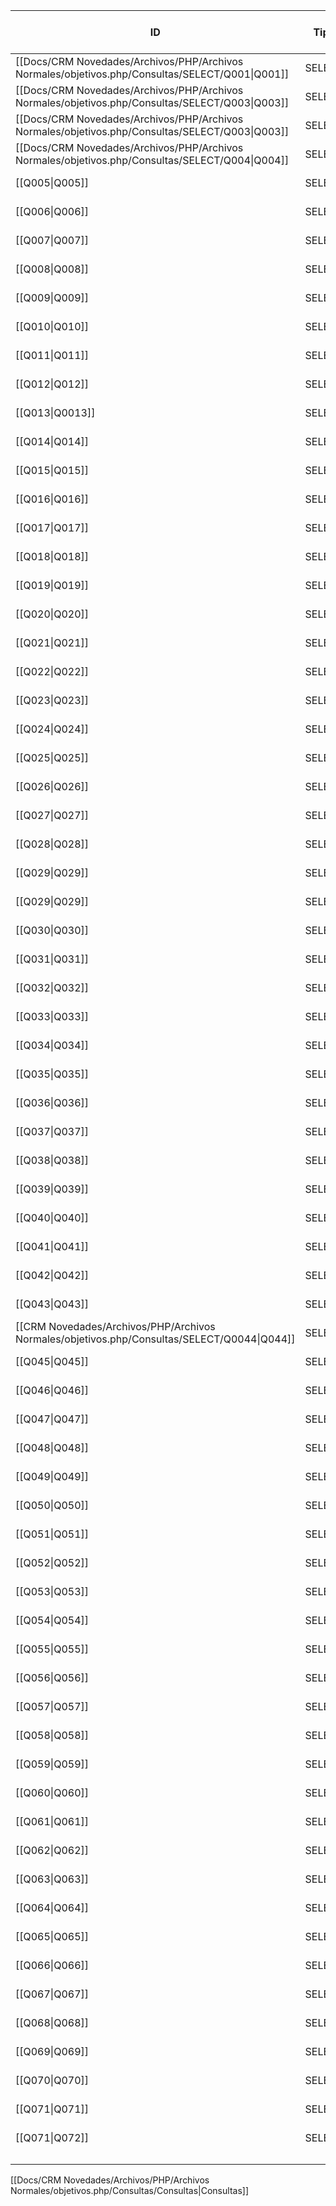 
| ID<br>                                                                                      | Tipo   | Archivo Origen                                                                                    | Modulo Funcional | Base de Datos | Tablas Afectadas | Joins | Objetivo | Impacto | Observacion |
| ------------------------------------------------------------------------------------------- | ------ | ------------------------------------------------------------------------------------------------- | ---------------- | ------------- | ---------------- | ----- | -------- | ------- | ----------- |
| [[Docs/CRM Novedades/Archivos/PHP/Archivos Normales/objetivos.php/Consultas/SELECT/Q001\|Q001]]  | SELECT | [[Docs/CRM Novedades/Archivos/PHP/Archivos Normales/objetivos.php/Consultas/Consultas\|objetivos.php]] |                  |               |                  | -     |          | Lectura |             |
| [[Docs/CRM Novedades/Archivos/PHP/Archivos Normales/objetivos.php/Consultas/SELECT/Q003\|Q003]]  | SELECT | [[Docs/CRM Novedades/Archivos/PHP/Archivos Normales/objetivos.php/Consultas/Consultas\|objetivos.php]] |                  |               |                  | -     |          | Lectura |             |
| [[Docs/CRM Novedades/Archivos/PHP/Archivos Normales/objetivos.php/Consultas/SELECT/Q003\|Q003]]  | SELECT | [[Docs/CRM Novedades/Archivos/PHP/Archivos Normales/objetivos.php/Consultas/Consultas\|objetivos.php]] |                  |               |                  | -     |          | Lectura |             |
| [[Docs/CRM Novedades/Archivos/PHP/Archivos Normales/objetivos.php/Consultas/SELECT/Q004\|Q004]]  | SELECT | [[Docs/CRM Novedades/Archivos/PHP/Archivos Normales/objetivos.php/Consultas/Consultas\|objetivos.php]] |                  |               |                  | -     |          | Lectura |             |
| [[Q005\|Q005]]  | SELECT | [[Docs/CRM Novedades/Archivos/PHP/Archivos Normales/objetivos.php/Consultas/Consultas\|objetivos.php]] |                  |               |                  | -     |          | Lectura |             |
| [[Q006\|Q006]]  | SELECT | [[Docs/CRM Novedades/Archivos/PHP/Archivos Normales/objetivos.php/Consultas/Consultas\|objetivos.php]] |                  |               |                  | -     |          | Lectura |             |
| [[Q007\|Q007]]  | SELECT | [[Docs/CRM Novedades/Archivos/PHP/Archivos Normales/objetivos.php/Consultas/Consultas\|objetivos.php]] |                  |               |                  | -     |          | Lectura |             |
| [[Q008\|Q008]]  | SELECT | [[Docs/CRM Novedades/Archivos/PHP/Archivos Normales/objetivos.php/Consultas/Consultas\|objetivos.php]] |                  |               |                  | -     |          | Lectura |             |
| [[Q009\|Q009]]  | SELECT | [[Docs/CRM Novedades/Archivos/PHP/Archivos Normales/objetivos.php/Consultas/Consultas\|objetivos.php]] |                  |               |                  | -     |          | Lectura |             |
| [[Q010\|Q010]]  | SELECT | [[Docs/CRM Novedades/Archivos/PHP/Archivos Normales/objetivos.php/Consultas/Consultas\|objetivos.php]] |                  |               |                  | -     |          | Lectura |             |
| [[Q011\|Q011]]  | SELECT | [[Docs/CRM Novedades/Archivos/PHP/Archivos Normales/objetivos.php/Consultas/Consultas\|objetivos.php]] |                  |               |                  | -     |          | Lectura |             |
| [[Q012\|Q012]]  | SELECT | [[Docs/CRM Novedades/Archivos/PHP/Archivos Normales/objetivos.php/Consultas/Consultas\|objetivos.php]] |                  |               |                  | -     |          | Lectura |             |
| [[Q013\|Q0013]] | SELECT | [[Docs/CRM Novedades/Archivos/PHP/Archivos Normales/objetivos.php/Consultas/Consultas\|objetivos.php]] |                  |               |                  | -     |          | Lectura |             |
| [[Q014\|Q014]]  | SELECT | [[Docs/CRM Novedades/Archivos/PHP/Archivos Normales/objetivos.php/Consultas/Consultas\|objetivos.php]] |                  |               |                  | -     |          | Lectura |             |
| [[Q015\|Q015]]  | SELECT | [[Docs/CRM Novedades/Archivos/PHP/Archivos Normales/objetivos.php/Consultas/Consultas\|objetivos.php]] |                  |               |                  | -     |          | Lectura |             |
| [[Q016\|Q016]]  | SELECT | [[Docs/CRM Novedades/Archivos/PHP/Archivos Normales/objetivos.php/Consultas/Consultas\|objetivos.php]] |                  |               |                  | -     |          | Lectura |             |
| [[Q017\|Q017]]  | SELECT | [[Docs/CRM Novedades/Archivos/PHP/Archivos Normales/objetivos.php/Consultas/Consultas\|objetivos.php]] |                  |               |                  | -     |          | Lectura |             |
| [[Q018\|Q018]]  | SELECT | [[Docs/CRM Novedades/Archivos/PHP/Archivos Normales/objetivos.php/Consultas/Consultas\|objetivos.php]] |                  |               |                  | -     |          | Lectura |             |
| [[Q019\|Q019]]  | SELECT | [[Docs/CRM Novedades/Archivos/PHP/Archivos Normales/objetivos.php/Consultas/Consultas\|objetivos.php]] |                  |               |                  | -     |          | Lectura |             |
| [[Q020\|Q020]]  | SELECT | [[Docs/CRM Novedades/Archivos/PHP/Archivos Normales/objetivos.php/Consultas/Consultas\|objetivos.php]] |                  |               |                  | -     |          | Lectura |             |
| [[Q021\|Q021]]  | SELECT | [[Docs/CRM Novedades/Archivos/PHP/Archivos Normales/objetivos.php/Consultas/Consultas\|objetivos.php]] |                  |               |                  | -     |          | Lectura |             |
| [[Q022\|Q022]]  | SELECT | [[Docs/CRM Novedades/Archivos/PHP/Archivos Normales/objetivos.php/Consultas/Consultas\|objetivos.php]] |                  |               |                  | -     |          | Lectura |             |
| [[Q023\|Q023]]  | SELECT | [[Docs/CRM Novedades/Archivos/PHP/Archivos Normales/objetivos.php/Consultas/Consultas\|objetivos.php]] |                  |               |                  | -     |          | Lectura |             |
| [[Q024\|Q024]]  | SELECT | [[Docs/CRM Novedades/Archivos/PHP/Archivos Normales/objetivos.php/Consultas/Consultas\|objetivos.php]] |                  |               |                  | -     |          | Lectura |             |
| [[Q025\|Q025]]  | SELECT | [[Docs/CRM Novedades/Archivos/PHP/Archivos Normales/objetivos.php/Consultas/Consultas\|objetivos.php]] |                  |               |                  | -     |          | Lectura |             |
| [[Q026\|Q026]]  | SELECT | [[Docs/CRM Novedades/Archivos/PHP/Archivos Normales/objetivos.php/Consultas/Consultas\|objetivos.php]] |                  |               |                  | -     |          | Lectura |             |
| [[Q027\|Q027]]  | SELECT | [[Docs/CRM Novedades/Archivos/PHP/Archivos Normales/objetivos.php/Consultas/Consultas\|objetivos.php]] |                  |               |                  | -     |          | Lectura |             |
| [[Q028\|Q028]]  | SELECT | [[Docs/CRM Novedades/Archivos/PHP/Archivos Normales/objetivos.php/Consultas/Consultas\|objetivos.php]] |                  |               |                  | -     |          | Lectura |             |
| [[Q029\|Q029]]  | SELECT | [[Docs/CRM Novedades/Archivos/PHP/Archivos Normales/objetivos.php/Consultas/Consultas\|objetivos.php]] |                  |               |                  | -     |          | Lectura |             |
| [[Q029\|Q029]]  | SELECT | [[Docs/CRM Novedades/Archivos/PHP/Archivos Normales/objetivos.php/Consultas/Consultas\|objetivos.php]] |                  |               |                  | -     |          | Lectura |             |
| [[Q030\|Q030]]  | SELECT | [[Docs/CRM Novedades/Archivos/PHP/Archivos Normales/objetivos.php/Consultas/Consultas\|objetivos.php]] |                  |               |                  | -     |          | Lectura |             |
| [[Q031\|Q031]]  | SELECT | [[Docs/CRM Novedades/Archivos/PHP/Archivos Normales/objetivos.php/Consultas/Consultas\|objetivos.php]] |                  |               |                  | -     |          | Lectura |             |
| [[Q032\|Q032]]  | SELECT | [[Docs/CRM Novedades/Archivos/PHP/Archivos Normales/objetivos.php/Consultas/Consultas\|objetivos.php]] |                  |               |                  | -     |          | Lectura |             |
| [[Q033\|Q033]]  | SELECT | [[Docs/CRM Novedades/Archivos/PHP/Archivos Normales/objetivos.php/Consultas/Consultas\|objetivos.php]] |                  |               |                  | -     |          | Lectura |             |
| [[Q034\|Q034]]  | SELECT | [[Docs/CRM Novedades/Archivos/PHP/Archivos Normales/objetivos.php/Consultas/Consultas\|objetivos.php]] |                  |               |                  | -     |          | Lectura |             |
| [[Q035\|Q035]]  | SELECT | [[Docs/CRM Novedades/Archivos/PHP/Archivos Normales/objetivos.php/Consultas/Consultas\|objetivos.php]] |                  |               |                  | -     |          | Lectura |             |
| [[Q036\|Q036]]  | SELECT | [[Docs/CRM Novedades/Archivos/PHP/Archivos Normales/objetivos.php/Consultas/Consultas\|objetivos.php]] |                  |               |                  | -     |          | Lectura |             |
| [[Q037\|Q037]]  | SELECT | [[Docs/CRM Novedades/Archivos/PHP/Archivos Normales/objetivos.php/Consultas/Consultas\|objetivos.php]] |                  |               |                  | -     |          | Lectura |             |
| [[Q038\|Q038]]  | SELECT | [[Docs/CRM Novedades/Archivos/PHP/Archivos Normales/objetivos.php/Consultas/Consultas\|objetivos.php]] |                  |               |                  | -     |          | Lectura |             |
| [[Q039\|Q039]]  | SELECT | [[Docs/CRM Novedades/Archivos/PHP/Archivos Normales/objetivos.php/Consultas/Consultas\|objetivos.php]] |                  |               |                  | -     |          | Lectura |             |
| [[Q040\|Q040]]  | SELECT | [[Docs/CRM Novedades/Archivos/PHP/Archivos Normales/objetivos.php/Consultas/Consultas\|objetivos.php]] |                  |               |                  | -     |          | Lectura |             |
| [[Q041\|Q041]]  | SELECT | [[Docs/CRM Novedades/Archivos/PHP/Archivos Normales/objetivos.php/Consultas/Consultas\|objetivos.php]] |                  |               |                  | -     |          | Lectura |             |
| [[Q042\|Q042]]  | SELECT | [[Docs/CRM Novedades/Archivos/PHP/Archivos Normales/objetivos.php/Consultas/Consultas\|objetivos.php]] |                  |               |                  | -     |          | Lectura |             |
| [[Q043\|Q043]]  | SELECT | [[Docs/CRM Novedades/Archivos/PHP/Archivos Normales/objetivos.php/Consultas/Consultas\|objetivos.php]] |                  |               |                  | -     |          | Lectura |             |
| [[CRM Novedades/Archivos/PHP/Archivos Normales/objetivos.php/Consultas/SELECT/Q0044\|Q044]] | SELECT | [[Docs/CRM Novedades/Archivos/PHP/Archivos Normales/objetivos.php/Consultas/Consultas\|objetivos.php]] |                  |               |                  | -     |          | Lectura |             |
| [[Q045\|Q045]]  | SELECT | [[Docs/CRM Novedades/Archivos/PHP/Archivos Normales/objetivos.php/Consultas/Consultas\|objetivos.php]] |                  |               |                  | -     |          | Lectura |             |
| [[Q046\|Q046]]  | SELECT | [[Docs/CRM Novedades/Archivos/PHP/Archivos Normales/objetivos.php/Consultas/Consultas\|objetivos.php]] |                  |               |                  | -     |          | Lectura |             |
| [[Q047\|Q047]]  | SELECT | [[Docs/CRM Novedades/Archivos/PHP/Archivos Normales/objetivos.php/Consultas/Consultas\|objetivos.php]] |                  |               |                  | -     |          | Lectura |             |
| [[Q048\|Q048]]  | SELECT | [[Docs/CRM Novedades/Archivos/PHP/Archivos Normales/objetivos.php/Consultas/Consultas\|objetivos.php]] |                  |               |                  | -     |          | Lectura |             |
| [[Q049\|Q049]]  | SELECT | [[Docs/CRM Novedades/Archivos/PHP/Archivos Normales/objetivos.php/Consultas/Consultas\|objetivos.php]] |                  |               |                  | -     |          | Lectura |             |
| [[Q050\|Q050]]  | SELECT | [[Docs/CRM Novedades/Archivos/PHP/Archivos Normales/objetivos.php/Consultas/Consultas\|objetivos.php]] |                  |               |                  | -     |          | Lectura |             |
| [[Q051\|Q051]]  | SELECT | [[Docs/CRM Novedades/Archivos/PHP/Archivos Normales/objetivos.php/Consultas/Consultas\|objetivos.php]] |                  |               |                  | -     |          | Lectura |             |
| [[Q052\|Q052]]  | SELECT | [[Docs/CRM Novedades/Archivos/PHP/Archivos Normales/objetivos.php/Consultas/Consultas\|objetivos.php]] |                  |               |                  | -     |          | Lectura |             |
| [[Q053\|Q053]]  | SELECT | [[Docs/CRM Novedades/Archivos/PHP/Archivos Normales/objetivos.php/Consultas/Consultas\|objetivos.php]] |                  |               |                  | -     |          | Lectura |             |
| [[Q054\|Q054]]  | SELECT | [[Docs/CRM Novedades/Archivos/PHP/Archivos Normales/objetivos.php/Consultas/Consultas\|objetivos.php]] |                  |               |                  | -     |          | Lectura |             |
| [[Q055\|Q055]]  | SELECT | [[Docs/CRM Novedades/Archivos/PHP/Archivos Normales/objetivos.php/Consultas/Consultas\|objetivos.php]] |                  |               |                  | -     |          | Lectura |             |
| [[Q056\|Q056]]  | SELECT | [[Docs/CRM Novedades/Archivos/PHP/Archivos Normales/objetivos.php/Consultas/Consultas\|objetivos.php]] |                  |               |                  | -     |          | Lectura |             |
| [[Q057\|Q057]]  | SELECT | [[Docs/CRM Novedades/Archivos/PHP/Archivos Normales/objetivos.php/Consultas/Consultas\|objetivos.php]] |                  |               |                  | -     |          | Lectura |             |
| [[Q058\|Q058]]  | SELECT | [[Docs/CRM Novedades/Archivos/PHP/Archivos Normales/objetivos.php/Consultas/Consultas\|objetivos.php]] |                  |               |                  | -     |          | Lectura |             |
| [[Q059\|Q059]]  | SELECT | [[Docs/CRM Novedades/Archivos/PHP/Archivos Normales/objetivos.php/Consultas/Consultas\|objetivos.php]] |                  |               |                  | -     |          | Lectura |             |
| [[Q060\|Q060]]  | SELECT | [[Docs/CRM Novedades/Archivos/PHP/Archivos Normales/objetivos.php/Consultas/Consultas\|objetivos.php]] |                  |               |                  | -     |          | Lectura |             |
| [[Q061\|Q061]]  | SELECT | [[Docs/CRM Novedades/Archivos/PHP/Archivos Normales/objetivos.php/Consultas/Consultas\|objetivos.php]] |                  |               |                  | -     |          | Lectura |             |
| [[Q062\|Q062]]  | SELECT | [[Docs/CRM Novedades/Archivos/PHP/Archivos Normales/objetivos.php/Consultas/Consultas\|objetivos.php]] |                  |               |                  | -     |          | Lectura |             |
| [[Q063\|Q063]]  | SELECT | [[Docs/CRM Novedades/Archivos/PHP/Archivos Normales/objetivos.php/Consultas/Consultas\|objetivos.php]] |                  |               |                  | -     |          | Lectura |             |
| [[Q064\|Q064]]  | SELECT | [[Docs/CRM Novedades/Archivos/PHP/Archivos Normales/objetivos.php/Consultas/Consultas\|objetivos.php]] |                  |               |                  | -     |          | Lectura |             |
| [[Q065\|Q065]]  | SELECT | [[Docs/CRM Novedades/Archivos/PHP/Archivos Normales/objetivos.php/Consultas/Consultas\|objetivos.php]] |                  |               |                  | -     |          | Lectura |             |
| [[Q066\|Q066]]  | SELECT | [[Docs/CRM Novedades/Archivos/PHP/Archivos Normales/objetivos.php/Consultas/Consultas\|objetivos.php]] |                  |               |                  | -     |          | Lectura |             |
| [[Q067\|Q067]]  | SELECT | [[Docs/CRM Novedades/Archivos/PHP/Archivos Normales/objetivos.php/Consultas/Consultas\|objetivos.php]] |                  |               |                  | -     |          | Lectura |             |
| [[Q068\|Q068]]  | SELECT | [[Docs/CRM Novedades/Archivos/PHP/Archivos Normales/objetivos.php/Consultas/Consultas\|objetivos.php]] |                  |               |                  | -     |          | Lectura |             |
| [[Q069\|Q069]]  | SELECT | [[Docs/CRM Novedades/Archivos/PHP/Archivos Normales/objetivos.php/Consultas/Consultas\|objetivos.php]] |                  |               |                  | -     |          | Lectura |             |
| [[Q070\|Q070]]  | SELECT | [[Docs/CRM Novedades/Archivos/PHP/Archivos Normales/objetivos.php/Consultas/Consultas\|objetivos.php]] |                  |               |                  | -     |          | Lectura |             |
| [[Q071\|Q071]]  | SELECT | [[Docs/CRM Novedades/Archivos/PHP/Archivos Normales/objetivos.php/Consultas/Consultas\|objetivos.php]] |                  |               |                  | -     |          | Lectura |             |
| [[Q071\|Q072]]  | SELECT | [[Docs/CRM Novedades/Archivos/PHP/Archivos Normales/objetivos.php/Consultas/Consultas\|objetivos.php]] |                  |               |                  | -     |          | Lectura |             |
|                                                                                             |        |                                                                                                   |                  |               |                  |       |          |         |             |
|                                                                                             |        |                                                                                                   |                  |               |                  |       |          |         |             |
|                                                                                             |        |                                                                                                   |                  |               |                  |       |          |         |             |

[[Docs/CRM Novedades/Archivos/PHP/Archivos Normales/objetivos.php/Consultas/Consultas|Consultas]]